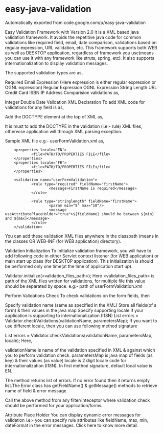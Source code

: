 # easy-java-validation
Automatically exported from code.google.com/p/easy-java-validation

Easy Validation Framework with Version 2.0
It is a XML based java validation framework. It avoids the repetitive java code for common validations like required field, email, date comparison, validations based on regular expression, URL validation, etc. This framework supports both WEB as well as DESKTOP application, regardless of framework you use(means you can use it with any framework like struts, spring, etc). It also supports internationalization to display validation messages.

The supported validation types are as,

Required
Email
Expression (Here expression is either regular expression or OGNL expression)
Regular Expression
OGNL Expression
String Length
URL
Credit Card
ISBN
IP Address
Comparision validations as,

Integer
Double
Date
Validation XML Declaration
To add XML code for validations for any field is as,

Add the DOCTYPE element at the top of XML as,

<!DOCTYPE validations SYSTEM "easy-validation.dtd">
It is must to add the DOCTYPE in the validation (i.e:- rule) XML files, otherwise application will through XML parsing exception.

Sample XML file e.g:- userFormValidation.xml as,

<?xml version="1.0" encoding="UTF-8"?>

<!DOCTYPE validations SYSTEM "easy-validation.dtd">

<validations>

        <properties locale="EN">
                <file>PATH/TO/PROPERTIES FILE</file>
        </properties>
        <properties locale="FR">
                <file>PATH/TO/PROPERTIES FILE</file>
        </properties>
        
        <validation name="userFormValidation">
                <rule type="required" fieldName="firstName">
                        <message>FirstName is required</message>
                </rule>
                
                <rule type="stringlength" fieldName="firstName">
                        <param min="5" max="10"/>
                        <message useAttributePlaceHolder="true">${fieldName} should be between ${min} and ${max}</message>
                </rule>
        </validation>
</validations>
You can add these validation XML files anywhere in the classpath (means in the classes OR WEB-INF (for WEB application) directory).

Validation Initialization
To Initialize validation framework, you will have to add following code in either Servlet context listener (for WEB application) or main start up class (for DESKTOP application). This initialization is should be performed only one time(at the time of application start up).

   Validator.initialize(<validation_files_path>);
Here <validation_files_path> is path of the XML files written for validations, for multiple file this value should be separated by space. e.g:- path of userFormValidation.xml

Perform Validations Check
To check validations on the form fields, then

Specify validation name (same as specified in the XML)
Store all fields(of a form) & their values in the java map
Specify supporting locale if your application is supporting to internationalization (I18N)
   List<Error> errors = Validator.checkValidations(validationName, parametersMap);
If you want to use different locale, then you can use following method signature

   List<Error> errors = Validator.checkValidations(validationName, parametersMap, locale);
Here,

validationName is name of the validation specified in XML & against which you to perform validation check.
parametersMap is java map of fields (as key) & their values (as value)
locale is 2 digit locale code for internationalization (I18N).
In first method signature, default local value is EN.

The method returns list of errors. If no error found then it returns empty list.The Error class has getFieldName() & getMessage() methods to retrieve name of field & error message.

Call the above method from any filter/inteceptor where validation check should be performed for your application/forms.

Attribute Place Holder
You can display dynamic error messages for validation i.e:- you can specify rule attributes like fieldName, max, min, dateFormat in the error messages. Click here to know more detail.
